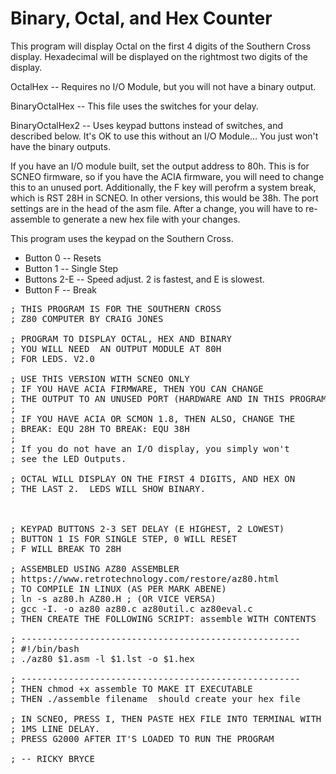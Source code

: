 <h1>Binary, Octal, and Hex Counter</h1>
This program will display Octal on the first 4 digits of the Southern Cross display.  Hexadecimal will be displayed on the rightmost two digits of the display.  
<p>OctalHex -- Requires no I/O Module, but you will not have a binary output.</p> 
<p>BinaryOctalHex -- This file uses the switches for your delay.</p>
<p>BinaryOctalHex2 -- Uses keypad buttons instead of switches, and described below.  It's OK to use this without an I/O Module...  You just won't have the binary outputs.</p>
If you have an I/O module built, set the output address to 80h.  This is for SCNEO firmware, so if you have the ACIA firmware, you will need to change this to an unused port.  Additionally, the F key will perofrm a system break, which is RST 28H in SCNEO.  In other versions, this would be 38h.  The port settings are in the head of the asm file.  After a change, you will have to re-assemble to generate a new hex file with your changes.</p>
<p>This program uses the keypad on the Southern Cross. </p>
<ul>
  <li>Button 0 -- Resets</li>
  <li>Button 1 -- Single Step</li>
  <li>Buttons 2-E -- Speed adjust.  2 is fastest, and E is slowest.</li>
  <li>Button F -- Break</li>
</ul>

<pre>
; THIS PROGRAM IS FOR THE SOUTHERN CROSS
; Z80 COMPUTER BY CRAIG JONES

; PROGRAM TO DISPLAY OCTAL, HEX AND BINARY
; YOU WILL NEED  AN OUTPUT MODULE AT 80H
; FOR LEDS. V2.0

; USE THIS VERSION WITH SCNEO ONLY
; IF YOU HAVE ACIA FIRMWARE, THEN YOU CAN CHANGE
; THE OUTPUT TO AN UNUSED PORT (HARDWARE AND IN THIS PROGRAM)
; 
; IF YOU HAVE ACIA OR SCMON 1.8, THEN ALSO, CHANGE THE 
; BREAK: EQU 28H TO BREAK: EQU 38H
;
; If you do not have an I/O display, you simply won't
; see the LED Outputs.

; OCTAL WILL DISPLAY ON THE FIRST 4 DIGITS, AND HEX ON 
; THE LAST 2.  LEDS WILL SHOW BINARY.



; KEYPAD BUTTONS 2-3 SET DELAY (E HIGHEST, 2 LOWEST)
; BUTTON 1 IS FOR SINGLE STEP, 0 WILL RESET
; F WILL BREAK TO 28H 

; ASSEMBLED USING AZ80 ASSEMBLER
; https://www.retrotechnology.com/restore/az80.html
; TO COMPILE IN LINUX (AS PER MARK ABENE)
; ln -s az80.h AZ80.H ; (OR VICE VERSA)
; gcc -I. -o az80 az80.c az80util.c az80eval.c
; THEN CREATE THE FOLLOWING SCRIPT: assemble WITH CONTENTS

; -----------------------------------------------------
; #!/bin/bash
; ./az80 $1.asm -l $1.lst -o $1.hex

; -----------------------------------------------------
; THEN chmod +x assemble TO MAKE IT EXECUTABLE
; THEN ./assemble filename  should create your hex file

; IN SCNEO, PRESS I, THEN PASTE HEX FILE INTO TERMINAL WITH
; 1MS LINE DELAY.
; PRESS G2000 AFTER IT'S LOADED TO RUN THE PROGRAM

; -- RICKY BRYCE

  
</pre>
